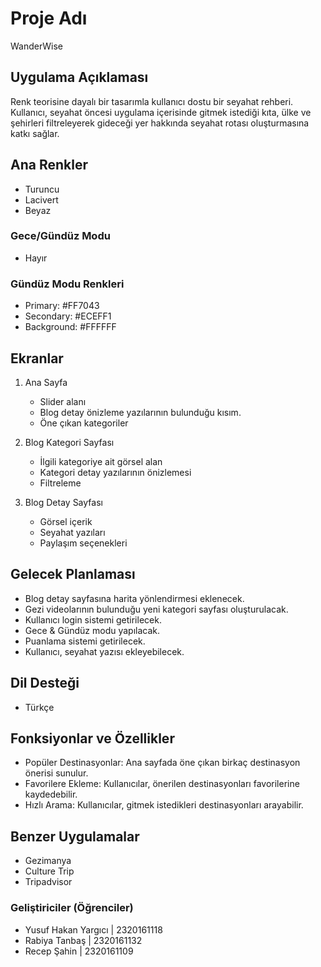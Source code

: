 # Proje Adı  
WanderWise  

## Uygulama Açıklaması  
Renk teorisine dayalı bir tasarımla kullanıcı dostu bir seyahat rehberi. Kullanıcı, seyahat öncesi uygulama içerisinde gitmek istediği kıta, ülke ve 
şehirleri filtreleyerek gideceği yer hakkında seyahat rotası oluşturmasına katkı sağlar.
 
## Ana Renkler  
- Turuncu  
- Lacivert  
- Beyaz  

### Gece/Gündüz Modu  
- Hayır

### Gündüz Modu Renkleri  
- Primary: #FF7043  
- Secondary: #ECEFF1  
- Background: #FFFFFF  

## Ekranlar  
1) Ana Sayfa
	- Slider alanı
	- Blog detay önizleme yazılarının bulunduğu kısım.
	- Öne çıkan kategoriler 

2) Blog Kategori Sayfası
	- İlgili kategoriye ait görsel alan
	- Kategori detay yazılarının önizlemesi
	- Filtreleme

3) Blog Detay Sayfası
	- Görsel içerik
	- Seyahat yazıları
	- Paylaşım seçenekleri


## Gelecek Planlaması
- Blog detay sayfasına harita yönlendirmesi eklenecek.
- Gezi videolarının bulunduğu yeni kategori sayfası oluşturulacak.
- Kullanıcı login sistemi getirilecek.
- Gece & Gündüz modu yapılacak.
- Puanlama sistemi getirilecek.
- Kullanıcı, seyahat yazısı ekleyebilecek.

## Dil Desteği  
- Türkçe  

## Fonksiyonlar ve Özellikler  
- Popüler Destinasyonlar: Ana sayfada öne çıkan birkaç destinasyon önerisi sunulur.  
- Favorilere Ekleme: Kullanıcılar, önerilen destinasyonları favorilerine kaydedebilir.  
- Hızlı Arama: Kullanıcılar, gitmek istedikleri destinasyonları arayabilir.  

## Benzer Uygulamalar  
- Gezimanya  
- Culture Trip  
- Tripadvisor

### Geliştiriciler (Öğrenciler)
- Yusuf Hakan Yargıcı | 2320161118
- Rabiya Tanbaş | 2320161132
- Recep Şahin | 2320161109